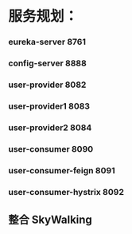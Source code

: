 # 服务规划：
### eureka-server         8761
### config-server         8888

### user-provider         8082
### user-provider1        8083
### user-provider2        8084

### user-consumer         8090
### user-consumer-feign   8091
### user-consumer-hystrix 8092

## 整合 SkyWalking